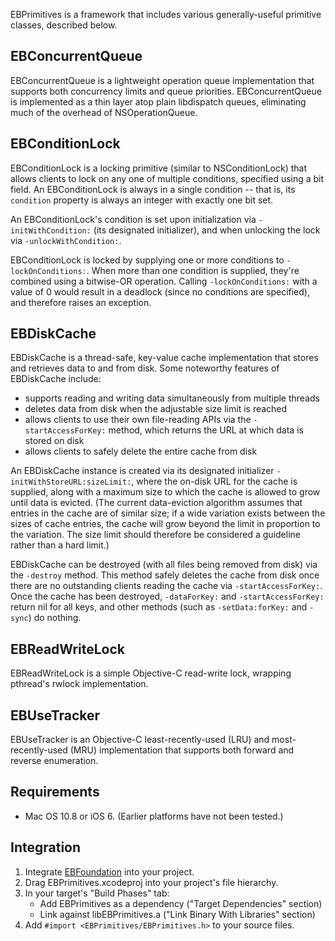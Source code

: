 EBPrimitives is a framework that includes various generally-useful primitive classes, described below.

## EBConcurrentQueue

EBConcurrentQueue is a lightweight operation queue implementation that supports both concurrency limits and queue priorities. EBConcurrentQueue is implemented as a thin layer atop plain libdispatch queues, eliminating much of the overhead of NSOperationQueue.

## EBConditionLock

EBConditionLock is a locking primitive (similar to NSConditionLock) that allows clients to lock on any one of multiple conditions, specified using a bit field. An EBConditionLock is always in a single condition -- that is, its `condition` property is always an integer with exactly one bit set.

An EBConditionLock's condition is set upon initialization via `-initWithCondition:` (its designated initializer), and when unlocking the lock via `-unlockWithCondition:`.

EBConditionLock is locked by supplying one or more conditions to `-lockOnConditions:`. When more than one condition is supplied, they're combined using a bitwise-OR operation. Calling `-lockOnConditions:` with a value of 0 would result in a deadlock (since no conditions are specified), and therefore raises an exception.

## EBDiskCache

EBDiskCache is a thread-safe, key-value cache implementation that stores and retrieves data to and from disk. Some noteworthy features of EBDiskCache include:

- supports reading and writing data simultaneously from multiple threads
- deletes data from disk when the adjustable size limit is reached
- allows clients to use their own file-reading APIs via the `-startAccessForKey:` method, which returns the URL at which data is stored on disk
- allows clients to safely delete the entire cache from disk

An EBDiskCache instance is created via its designated initializer `-initWithStoreURL:sizeLimit:`, where the on-disk URL for the cache is supplied, along with a maximum size to which the cache is allowed to grow until data is evicted. (The current data-eviction algorithm assumes that entries in the cache are of similar size; if a wide variation exists between the sizes of cache entries, the cache will grow beyond the limit in proportion to the variation. The size limit should therefore be considered a guideline rather than a hard limit.)

EBDiskCache can be destroyed (with all files being removed from disk) via the `-destroy` method. This method safely deletes the cache from disk once there are no outstanding clients reading the cache via `-startAccessForKey:`. Once the cache has been destroyed, `-dataForKey:` and `-startAccessForKey:` return nil for all keys, and other methods (such as `-setData:forKey:` and `-sync`) do nothing.

## EBReadWriteLock

EBReadWriteLock is a simple Objective-C read-write lock, wrapping pthread's rwlock implementation.

## EBUseTracker

EBUseTracker is an Objective-C least-recently-used (LRU) and most-recently-used (MRU) implementation that supports both forward and reverse enumeration.

## Requirements

- Mac OS 10.8 or iOS 6. (Earlier platforms have not been tested.)

## Integration

1. Integrate [EBFoundation](https://github.com/davekeck/EBFoundation) into your project.
2. Drag EBPrimitives.xcodeproj into your project's file hierarchy.
3. In your target's "Build Phases" tab:
    * Add EBPrimitives as a dependency ("Target Dependencies" section)
    * Link against libEBPrimitives.a ("Link Binary With Libraries" section)
4. Add `#import <EBPrimitives/EBPrimitives.h>` to your source files.
